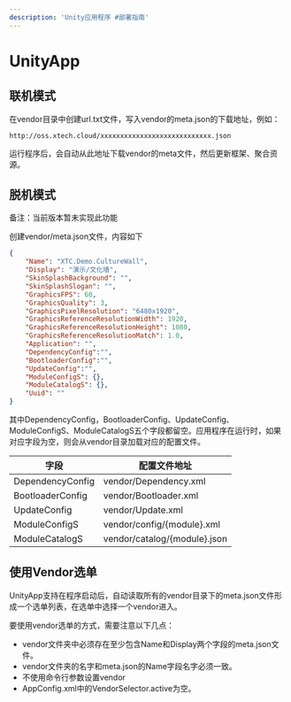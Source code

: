 ```yaml
---
description: 'Unity应用程序 #部署指南'
---
```


# UnityApp

## 联机模式

在vendor目录中创建url.txt文件，写入vendor的meta.json的下载地址，例如：

```
http://oss.xtech.cloud/xxxxxxxxxxxxxxxxxxxxxxxxxxxx.json
```

运行程序后，会自动从此地址下载vendor的meta文件，然后更新框架、聚合资源。



## 脱机模式

备注：当前版本暂未实现此功能

创建vendor/meta.json文件，内容如下

```json
{
    "Name": "XTC.Demo.CultureWall",
    "Display": "演示/文化墙",
    "SkinSplashBackground": "",
    "SkinSplashSlogan": "",
    "GraphicsFPS": 60,
    "GraphicsQuality": 3,
    "GraphicsPixelResolution": "6480x1920",
    "GraphicsReferenceResolutionWidth": 1920,
    "GraphicsReferenceResolutionHeight": 1080,
    "GraphicsReferenceResolutionMatch": 1.0,
    "Application": "",
    "DependencyConfig":"",
    "BootloaderConfig":"",
    "UpdateConfig":"",
    "ModuleConfigS": {},
    "ModuleCatalogS": {},
    "Uuid": ""
}
```

其中DependencyConfig，BootloaderConfig、UpdateConfig、ModuleConfigS、ModuleCatalogS五个字段都留空。应用程序在运行时，如果对应字段为空，则会从vendor目录加载对应的配置文件。



| 字段               | 配置文件地址                       |
| ---------------- | ---------------------------- |
| DependencyConfig | vendor/Dependency.xml        |
| BootloaderConfig | vendor/Bootloader.xml        |
| UpdateConfig     | vendor/Update.xml            |
| ModuleConfigS    | vendor/config/{module}.xml   |
| ModuleCatalogS   | vendor/catalog/{module}.json |

## 使用Vendor选单

UnityApp支持在程序启动后，自动读取所有的vendor目录下的meta.json文件形成一个选单列表，在选单中选择一个vendor进入。

要使用vendor选单的方式，需要注意以下几点：

* vendor文件夹中必须存在至少包含Name和Display两个字段的meta.json文件。
* vendor文件夹的名字和meta.json的Name字段名字必须一致。
* 不使用命令行参数设置vendor
* AppConfig.xml中的VendorSelector.active为空。
